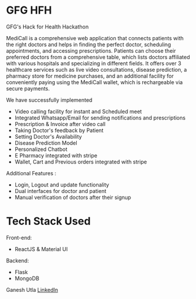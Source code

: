 # GFG HFH

GFG's Hack for Health Hackathon

MediCall is a comprehensive web application that connects patients with the right doctors and helps in finding the perfect doctor, scheduling appointments, and accessing prescriptions. Patients can choose their preferred doctors from a comprehensive table, which lists doctors affiliated with various hospitals and specializing in different fields. It offers over 3 healthcare services such as live video consultations, disease prediction, a pharmacy store for medicine purchases, and an additional facility for conveniently paying using the MediCall wallet, which is rechargeable via secure payments.

We have successfully implemented

- Video calling facility for instant and Scheduled meet
- Integrated Whatsapp/Email for sending notifications and prescriptions
- Prescription & Invoice after video call
- Taking Doctor's feedback by Patient
- Setting Doctor's Availability 
- Disease Prediction Model 
- Personalized Chatbot
- E Pharmacy integrated with stripe
- Wallet, Cart and Previous orders integrated with stripe

Additional Features :
- Login, Logout and update functionality
- Dual interfaces for doctor and patient
- Manual verification of doctors after their signup

# Tech Stack Used

Front-end:
- ReactJS & Material UI

Backend:
- Flask
- MongoDB

Ganesh Utla [LinkedIn](https://www.linkedin.com/in/ganesh-utla-888abc/) <br />
